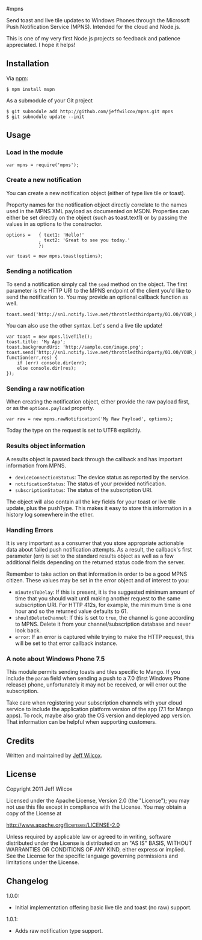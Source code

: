 #mpns

Send toast and live tile updates to Windows Phones through the Microsoft Push Notification Service (MPNS). Intended for the cloud and Node.js.

This is one of my very first Node.js projects so feedback and patience appreciated. I hope it helps!

## Installation

Via [npm][]:

	$ npm install mspn
	
As a submodule of your Git project

	$ git submodule add http://github.com/jeffwilcox/mpns.git mpns
	$ git submodule update --init

## Usage
### Load in the module

	var mpns = require('mpns');

### Create a new notification
You can create a new notification object (either of type live tile or toast).

Property names for the notification object directly correlate to the names used in the MPNS XML payload as documented on MSDN. Properties can either be set directly on the object (such as toast.text1) or by passing the values in as options to the constructor.

	options =   { text1: 'Hello!'
				, text2: 'Great to see you today.'
				};

	var toast = new mpns.toast(options);

### Sending a notification
To send a notification simply call the `send` method on the object. The first parameter is the HTTP URI to the MPNS endpoint of the client you'd like to send the notification to. You may provide an optional callback function as well.

	toast.send('http://sn1.notify.live.net/throttledthirdparty/01.00/YOUR_ENDPOINT_HERE');

You can also use the other syntax. Let's send a live tile update!

	var toast = new mpns.liveTile();
	toast.title: 'My App';
	toast.backgroundUri: 'http://sample.com/image.png';
	toast.send('http://sn1.notify.live.net/throttledthirdparty/01.00/YOUR_ENDPOINT_HERE', function(err,res) {
		if (err) console.dir(err);
		else console.dir(res);
	});

### Sending a raw notification
When creating the notification object, either provide the raw payload first, or as the `options.payload` property.

	var raw = new mpns.rawNotification('My Raw Payload', options);

Today the type on the request is set to UTF8 explicitly.

### Results object information
A results object is passed back through the callback and has important information from MPNS.

- `deviceConnectionStatus`: The device status as reported by the service.
- `notificationStatus`: The status of your provided notification.
- `subscriptionStatus`: The status of the subscription URI.

The object will also contain all the key fields for your toast or live tile update, plus the pushType. This makes it easy to store this information in a history log somewhere in the ether.

### Handling Errors
It is very important as a consumer that you store appropriate actionable data about failed push notification attempts. As a result, the callback's first parameter (err) is set to the standard results object as well as a few additional fields depending on the returned status code from the server.

Remember to take action on that information in order to be a good MPNS citizen. These values may be set in the error object and of interest to you:

- `minutesToDelay`: If this is present, it is the suggested minimum amount of time that you should wait until making another request to the same subscription URI. For HTTP 412s, for example, the minimum time is one hour and so the returned value defaults to 61.
- `shouldDeleteChannel`: If this is set to `true`, the channel is gone according to MPNS. Delete it from your channel/subscription database and never look back.
- `error`: If an error is captured while trying to make the HTTP request, this will be set to that error callback instance.

### A note about Windows Phone 7.5
This module permits sending toasts and tiles specific to Mango. If you include the `param` field when sending a push to a 7.0 (first Windows Phone release) phone, unfortunately it may not be received, or will error out the subscription.

Take care when registering your subscription channels with your cloud service to include the application platform version of the app (7.1 for Mango apps). To rock, maybe also grab the OS version and deployed app version. That information can be helpful when supporting customers.

## Credits

Written and maintained by [Jeff Wilcox].

## License

Copyright 2011 Jeff Wilcox

Licensed under the Apache License, Version 2.0 (the "License");
you may not use this file except in compliance with the License.
You may obtain a copy of the License at

   http://www.apache.org/licenses/LICENSE-2.0

Unless required by applicable law or agreed to in writing, software
distributed under the License is distributed on an "AS IS" BASIS,
WITHOUT WARRANTIES OR CONDITIONS OF ANY KIND, either express or implied.
See the License for the specific language governing permissions and
limitations under the License.

[Jeff Wilcox]: http://www.jeff.wilcox.name
[npm]: http://github.com/isaacs/npm

## Changelog

1.0.0:

* Initial implementation offering basic live tile and toast (no raw) support.

1.0.1:

* Adds raw notification type support.
